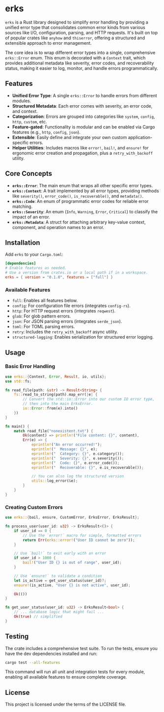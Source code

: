# erks

`erks` is a Rust library designed to simplify error handling by providing a unified error type that consolidates common error kinds from various sources like I/O, configuration, parsing, and HTTP requests. It's built on top of popular crates like `anyhow` and `thiserror`, offering a structured and extensible approach to error management.

The core idea is to wrap different error types into a single, comprehensive `erks::Error` enum. This enum is decorated with a `Context` trait, which provides additional metadata like severity, error codes, and recoverability status, making it easier to log, monitor, and handle errors programmatically.

## Features

- **Unified Error Type**: A single `erks::Error` to handle errors from different modules.
- **Structured Metadata**: Each error comes with severity, an error code, and context.
- **Categorization**: Errors are grouped into categories like `system`, `config`, `http`, `custom`, etc.
- **Feature-gated**: Functionality is modular and can be enabled via Cargo features (e.g., `http`, `config`, `json`).
- **Extensible**: Easily define and integrate your own custom application-specific errors.
- **Helper Utilities**: Includes macros like `error!`, `bail!`, and `ensure!` for ergonomic error creation and propagation, plus a `retry_with_backoff` utility.

## Core Concepts

- **`erks::Error`**: The main enum that wraps all other specific error types.
- **`erks::Context`**: A trait implemented by all error types, providing methods like `severity()`, `error_code()`, `is_recoverable()`, and `metadata()`.
- **`erks::Code`**: An enum of programmatic error codes for reliable error matching.
- **`erks::Severity`**: An enum (`Info`, `Warning`, `Error`, `Critical`) to classify the impact of an error.
- **`erks::Metadata`**: A struct for attaching arbitrary key-value context, component, and operation names to an error.

## Installation

Add `erks` to your `Cargo.toml`:

```toml
[dependencies]
# Enable features as needed.
# Use a version from crates.io or a local path if in a workspace.
erks = { version = "0.1.0", features = ["full"] }
```

### Available Features

- `full`: Enables all features below.
- `config`: For configuration file errors (integrates `config-rs`).
- `http`: For HTTP request errors (integrates `reqwest`).
- `glob`: For glob pattern errors.
- `json`: For JSON parsing errors (integrates `serde_json`).
- `toml`: For TOML parsing errors.
- `retry`: Includes the `retry_with_backoff` async utility.
- `structured-logging`: Enables serialization for structured error logging.

## Usage

### Basic Error Handling

```rust
use erks::{Context, Error, Result, io, utils};
use std::fs;

fn read_file(path: &str) -> Result<String> {
    fs::read_to_string(path).map_err(|e| {
        // Convert the std::io::Error into our custom IO error type,
        // then into the main ErksError.
        io::Error::from(e).into()
    })
}

fn main() {
    match read_file("nonexistent.txt") {
        Ok(content) => println!("File content: {}", content),
        Err(e) => {
            eprintln!("An error occurred!");
            eprintln!("  Message: {}", e);
            eprintln!("  Category: {}", e.category());
            eprintln!("  Severity: {}", e.severity());
            eprintln!("  Code: {}", e.error_code());
            eprintln!("  Recoverable: {}", e.is_recoverable());

            // You can also log the structured version
            utils::log_error(&e);
        }
    }
}
```

### Creating Custom Errors

```rust
use erks::{bail, ensure, CustomError, ErksError, ErksResult};

fn process_user(user_id: u32) -> ErksResult<()> {
    if user_id == 0 {
        // Use the `error!` macro for simple, formatted errors
        return Err(erks::error!("User ID cannot be zero"));
    }

    // Use `bail!` to exit early with an error
    if user_id > 1000 {
        bail!("User ID {} is out of range", user_id);
    }

    // Use `ensure!` to validate a condition
    let is_active = get_user_status(user_id)?;
    ensure!(is_active, "User {} is not active", user_id);

    Ok(())
}

fn get_user_status(user_id: u32) -> ErksResult<bool> {
    // ... database logic that might fail ...
    Ok(true) // simplified
}
```

## Testing

The crate includes a comprehensive test suite. To run the tests, ensure you have the dev dependencies installed and run:

```sh
cargo test --all-features
```

This command will run all unit and integration tests for every module, enabling all available features to ensure complete coverage.

## License

This project is licensed under the terms of the LICENSE file.
